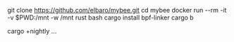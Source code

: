 git clone https://github.com/elbaro/mybee.git
cd mybee
docker run --rm -it -v $PWD:/mnt -w /mnt rust bash
cargo install bpf-linker
cargo b



cargo +nightly ...
